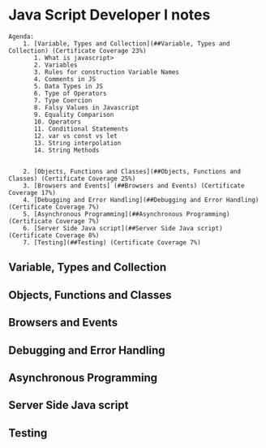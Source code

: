 # Java Script Developer I notes

    Agenda:
        1. [Variable, Types and Collection](##Variable, Types and Collection) (Certificate Coverage 23%)
           1. What is javascript>
           2. Variables
           3. Rules for construction Variable Names
           4. Comments in JS
           5. Data Types in JS
           6. Type of Operators
           7. Type Coercion
           8. Falsy Values in Javascript
           9. Equality Comparison
           10. Operators
           11. Conditional Statements
           12. var vs const vs let
           13. String interpolation
           14. String Methods


        2. [Objects, Functions and Classes](##Objects, Functions and Classes) (Certificate Coverage 25%)
        3. [Browsers and Events] (##Browsers and Events) (Certificate Coverage 17%)
        4. [Debugging and Error Handling](##Debugging and Error Handling) (Certificate Coverage 7%)
        5. [Asynchronous Programming](##Asynchronous Programming) (Certificate Coverage 7%)
        6. [Server Side Java script](##Server Side Java script) (Certificate Coverage 8%)
        7. [Testing](##Testing) (Certificate Coverage 7%)

## Variable, Types and Collection

## Objects, Functions and Classes

## Browsers and Events

## Debugging and Error Handling

## Asynchronous Programming

## Server Side Java script

## Testing